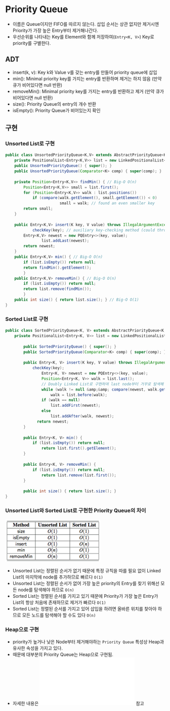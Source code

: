 # Priority Queue
- 이름은 Queue이지만 FIFO를 따르지 않는다. 삽입 순서는 상관 없지만 제거시엔 Priority가 가장 높은 Entry부터 제거해나간다.
- 우선순위를 나타내는 Key를 Element와 함께 저장하여(`Entry<K, V>`) Key로 priority를 구별한다.

## ADT
- insert(k, v): Key k와 Value v를 갖는 entry를 만들어 priority queue에 삽입
- min(): Minimal priority key를 가지는 entry를 반환하며 제거는 하지 않음 (만약 큐가 비어있다면 null 반환)
- removeMin(): Minimal priority key를 가지는 entry를 반환하고 제거 (만약 큐가 비어있다면 null 반환)
- size(): Priority Queue의 entry의 개수 반환
- isEmpty(): Priority Queue가 비어있는지 확인

## 구현
### Unsorted List로 구현
``` java
public class UnsortedPriorityQueue<K,V> extends AbstractPriorityQueue<K,V> {
    private PositionalList<Entry<K,V>> list = new LinkedPositionalList<>();
    public UnsortedPriorityQueue() { super(); }
    public UnsortedPriorityQueue(Comparator<K> comp) { super(comp); }

    private Position<Entry<K,V>> findMin() { // Big-O O(n)
        Position<Entry<K,V>> small = list.first();
        for (Position<Entry<K,V>> walk : list.positions())
            if (compare(walk.getElement(), small.getElement()) < 0)
				        small = walk; // found an even smaller key
        return small;
    }

    public Entry<K,V> insert(K key, V value) throws IllegalArgumentException { // Big-O O(1)
		    checkKey(key); // auxiliary key-checking method (could throw exception)
        Entry<K,V> newest = new PQEntry<>(key, value);
				list.addLast(newest);
        return newest;
    }
    public Entry<K,V> min() { // Big-O O(n)
        if (list.isEmpty()) return null;
        return findMin().getElement();
		}
    public Entry<K,V> removeMin() { // Big-O O(n)
        if (list.isEmpty()) return null;
        return list.remove(findMin());
		}
    public int size() { return list.size(); } // Big-O O(1)
}
```
### Sorted List로 구현

``` java
public class SortedPriorityQueue<K, V> extends AbstractPriorityQueue<K, V> {
    private PositionalList<Entry<K, V>> list = new LinkedPositionalList<>();

		public SortedPriorityQueue() { super(); }
		public SortedPriorityQueue(Comparator<K> comp) { super(comp); }

		public Entry<K, V> insert(K key, V value) throws IllegalArgumentException {
		    checkKey(key);
				Entry<K, V> newest = new PQEntry<>(key, value);
				Position<Entry<K, V>> walk = list.last();
				// Doubly Linked List로 구현하여 last node부터 거꾸로 탐색해 insert가 용이하도록 구현한다.
				while (walk != null &amp;&amp; compare(newest, walk.getElement()) < 0)
				    walk = list.before(walk);
				if (walk == null)
				    list.addFirst(newest);
				else
				    list.addAfter(walk, newest);
			  return newest;
		}

		public Entry<K, V> min() {
		    if (list.isEmpty()) return null;
				return list.first().getElement();
		}

		public Entry<K, V> removeMin() {
		    if (list.isEmpty()) return null;
				return list.remove(list.first());
		}

		public int size() { return list.size(); }
}
```

### Unsorted List와 Sorted List로 구현한 Priority Queue의 차이
![](./compare_unsorted.png)
- Unsorted List는 정렬된 순서가 없기 때문에 특정 규칙을 따를 필요 없이 Linked List의 마지막에 node를 추가하므로 빠르다 `O(1)`
- Unsorted List는 정렬된 순서가 없어 가장 높은 priority의 Entry를 찾기 위해선 모든 node를 탐색해야 하므로 `O(n)`
- Sorted List는 정렬된 순서를 가지고 있기 때문에 Priority가 가장 높은 Entry가 List의 항상 처음에 존재하므로 제거가 빠르다 `O(1)`
- Sorted List는 정렬된 순서를 가지고 있어 삽입을 하려면 올바른 위치를 찾아야 하므로 모든 노드를 탐색해야 할 수도 있다 `O(n)`

### Heap으로 구현
- priority가 높거나 낮은 Node부터 제거해야하는 `Priority Queue` 특성상 Heap과 유사한 속성을 가지고 있다.
- 때문에 대부분의 Priority Queue는 Heap으로 구현됨.
- 자세한 내용은 ![Heap](../Tree/Heap.md) 참고
